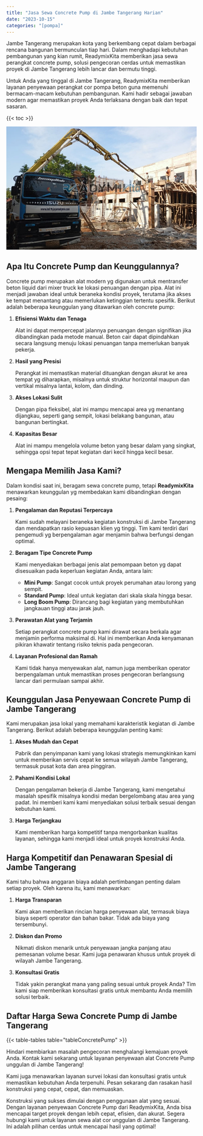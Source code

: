 ```yaml
---
title: "Jasa Sewa Concrete Pump di Jambe Tangerang Harian"
date: "2023-10-15"
categories: "[pompa]"
---
```


Jambe Tangerang merupakan kota yang berkembang cepat dalam berbagai rencana bangunan bermunculan tiap hari. Dalam menghadapi kebutuhan pembangunan yang kian rumit, ReadymixKita memberikan jasa sewa perangkat concrete pump, solusi pengecoran cerdas untuk memastikan proyek di Jambe Tangerang lebih lancar dan bermutu tinggi.

Untuk Anda yang tinggal di Jambe Tangerang, ReadymixKita memberikan layanan penyewaan perangkat cor pompa beton guna memenuhi bermacam-macam kebutuhan pembangunan. Kami hadir sebagai jawaban modern agar memastikan proyek Anda terlaksana dengan baik dan tepat sasaran.

{{< toc >}}

![Jasa Sewa Concrete Pump di Jambe Tangerang Harian](/images/pompa/sewa-pompa-26.jpg)

## Apa Itu Concrete Pump dan Keunggulannya?

Concrete pump merupakan alat modern yg digunakan untuk mentransfer beton liquid dari mixer truck ke lokasi penuangan dengan pipa. Alat ini menjadi jawaban ideal untuk beraneka kondisi proyek, terutama jika akses ke tempat menantang atau memerlukan ketinggian tertentu spesifik. Berikut adalah beberapa keunggulan yang ditawarkan oleh concrete pump:

1. **Efisiensi Waktu dan Tenaga**

   Alat ini dapat mempercepat jalannya penuangan dengan signifikan jika dibandingkan pada metode manual. Beton cair dapat dipindahkan secara langsung menuju lokasi penuangan tanpa memerlukan banyak pekerja.

2. **Hasil yang Presisi**

   Perangkat ini memastikan material dituangkan dengan akurat ke area tempat yg diharapkan, misalnya untuk struktur horizontal maupun dan vertikal misalnya lantai, kolom, dan dinding.

3. **Akses Lokasi Sulit**

   Dengan pipa fleksibel, alat ini mampu mencapai area yg menantang dijangkau, seperti gang sempit, lokasi belakang bangunan, atau bangunan bertingkat.

4. **Kapasitas Besar**

   Alat ini mampu mengelola volume beton yang besar dalam yang singkat, sehingga opsi tepat tepat kegiatan dari kecil hingga kecil besar.

## Mengapa Memilih Jasa Kami?

Dalam kondisi saat ini, beragam sewa concrete pump, tetapi **ReadymixKita** menawarkan keunggulan yg membedakan kami dibandingkan dengan pesaing:

1. **Pengalaman dan Reputasi Terpercaya**

   Kami sudah melayani beraneka kegiatan konstruksi di Jambe Tangerang dan mendapatkan rasio kepuasan klien yg tinggi. Tim kami terdiri dari pengemudi yg berpengalaman agar menjamin bahwa berfungsi dengan optimal.

2. **Beragam Tipe Concrete Pump**

   Kami menyediakan berbagai jenis alat pemompaan beton yg dapat disesuaikan pada keperluan kegiatan Anda, antara lain:
   - **Mini Pump**: Sangat cocok untuk proyek perumahan atau lorong yang sempit.
   - **Standard Pump**: Ideal untuk kegiatan dari skala skala hingga besar.
   - **Long Boom Pump**: Dirancang bagi kegiatan yang membutuhkan jangkauan tinggi atau jarak jauh.

3. **Perawatan Alat yang Terjamin**

   Setiap perangkat concrete pump kami dirawat secara berkala agar menjamin performa maksimal di. Hal ini memberikan Anda kenyamanan pikiran khawatir tentang risiko teknis pada pengecoran.

4. **Layanan Profesional dan Ramah**

   Kami tidak hanya menyewakan alat, namun juga memberikan operator berpengalaman untuk memastikan proses pengecoran berlangsung lancar dari permulaan sampai akhir.

## Keunggulan Jasa Penyewaan Concrete Pump di Jambe Tangerang

Kami merupakan jasa lokal yang memahami karakteristik kegiatan di Jambe Tangerang. Berikut adalah beberapa keunggulan penting kami:

1. **Akses Mudah dan Cepat**

   Pabrik dan penyimpanan kami yang lokasi strategis memungkinkan kami untuk memberikan servis cepat ke semua wilayah Jambe Tangerang, termasuk pusat kota dan area pinggiran.

2. **Pahami Kondisi Lokal**

   Dengan pengalaman bekerja di Jambe Tangerang, kami mengetahui masalah spesifik misalnya kondisi medan bergelombang atau area yang padat. Ini memberi kami kami menyediakan solusi terbaik sesuai dengan kebutuhan kami.

3. **Harga Terjangkau**

   Kami memberikan harga kompetitif tanpa mengorbankan kualitas layanan, sehingga kami menjadi ideal untuk proyek konstruksi Anda.

## Harga Kompetitif dan Penawaran Spesial di Jambe Tangerang

Kami tahu bahwa anggaran biaya adalah pertimbangan penting dalam setiap proyek. Oleh karena itu, kami menawarkan:

1. **Harga Transparan**

   Kami akan memberikan rincian harga penyewaan alat, termasuk biaya biaya seperti operator dan bahan bakar. Tidak ada biaya yang tersembunyi.

2. **Diskon dan Promo**

   Nikmati diskon menarik untuk penyewaan jangka panjang atau pemesanan volume besar. Kami juga penawaran khusus untuk proyek di wilayah Jambe Tangerang.

3. **Konsultasi Gratis**

   Tidak yakin perangkat mana yang paling sesuai untuk proyek Anda? Tim kami siap memberikan konsultasi gratis untuk membantu Anda memilih solusi terbaik.

## Daftar Harga Sewa Concrete Pump di Jambe Tangerang

{{< table-tables table="tableConcretePump" >}}

Hindari membiarkan masalah pengecoran menghalangi kemajuan proyek Anda. Kontak kami sekarang untuk layanan penyewaan alat Concrete Pump unggulan di Jambe Tangerang!

Kami juga menawarkan layanan survei lokasi dan konsultasi gratis untuk memastikan kebutuhan Anda terpenuhi. Pesan sekarang dan rasakan hasil konstruksi yang cepat, cepat, dan memuaskan.

Konstruksi yang sukses dimulai dengan penggunaan alat yang sesuai. Dengan layanan penyewaan Concrete Pump dari ReadymixKita, Anda bisa mencapai target proyek dengan lebih cepat, efisien, dan akurat. Segera hubungi kami untuk layanan sewa alat cor unggulan di Jambe Tangerang. Ini adalah pilihan cerdas untuk mencapai hasil yang optimal!